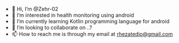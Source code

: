 - 👋 Hi, I’m @Zehr-02
- 👀 I’m interested in health monitoring using android
- 🌱 I’m currently learning Kotlin programming language for android
- 💞️ I’m looking to collaborate on ..?
- 📫 How to reach me is through my email at rhezatedjo@gmail.com

<!---
Zehr-02/Zehr-02 is a ✨ special ✨ repository because its `README.md` (this file) appears on your GitHub profile.
You can click the Preview link to take a look at your changes.
--->
